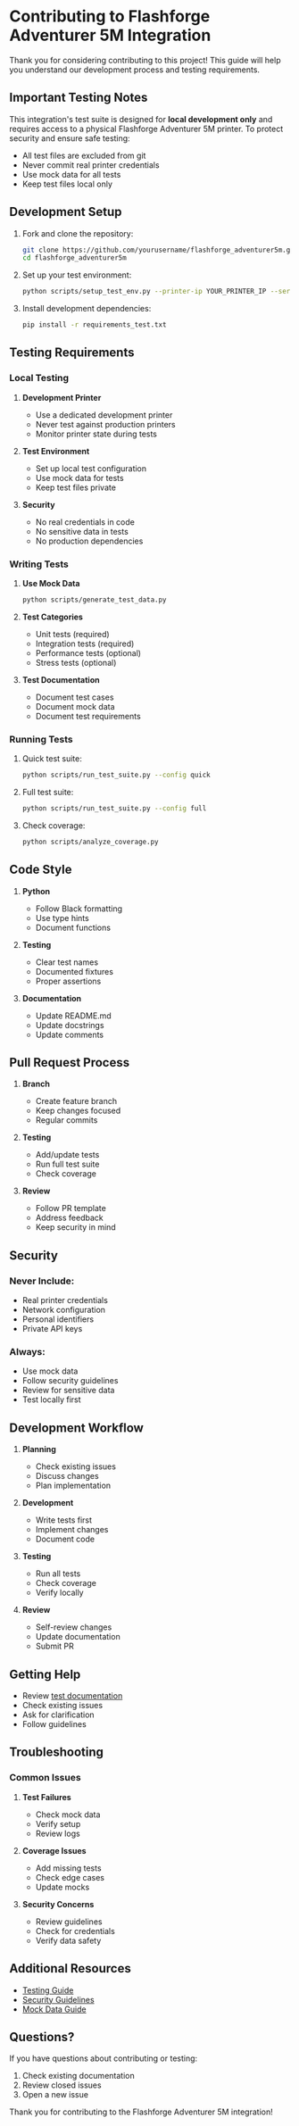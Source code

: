 # Contributing to Flashforge Adventurer 5M Integration

Thank you for considering contributing to this project! This guide will help you understand our development process and testing requirements.

## Important Testing Notes

This integration's test suite is designed for **local development only** and requires access to a physical Flashforge Adventurer 5M printer. To protect security and ensure safe testing:

- All test files are excluded from git
- Never commit real printer credentials
- Use mock data for all tests
- Keep test files local only

## Development Setup

1. Fork and clone the repository:
   ```bash
   git clone https://github.com/yourusername/flashforge_adventurer5m.git
   cd flashforge_adventurer5m
   ```

2. Set up your test environment:
   ```bash
   python scripts/setup_test_env.py --printer-ip YOUR_PRINTER_IP --serial YOUR_SERIAL --code YOUR_CODE
   ```

3. Install development dependencies:
   ```bash
   pip install -r requirements_test.txt
   ```

## Testing Requirements

### Local Testing

1. **Development Printer**
   - Use a dedicated development printer
   - Never test against production printers
   - Monitor printer state during tests

2. **Test Environment**
   - Set up local test configuration
   - Use mock data for tests
   - Keep test files private

3. **Security**
   - No real credentials in code
   - No sensitive data in tests
   - No production dependencies

### Writing Tests

1. **Use Mock Data**
   ```bash
   python scripts/generate_test_data.py
   ```

2. **Test Categories**
   - Unit tests (required)
   - Integration tests (required)
   - Performance tests (optional)
   - Stress tests (optional)

3. **Test Documentation**
   - Document test cases
   - Document mock data
   - Document test requirements

### Running Tests

1. Quick test suite:
   ```bash
   python scripts/run_test_suite.py --config quick
   ```

2. Full test suite:
   ```bash
   python scripts/run_test_suite.py --config full
   ```

3. Check coverage:
   ```bash
   python scripts/analyze_coverage.py
   ```

## Code Style

1. **Python**
   - Follow Black formatting
   - Use type hints
   - Document functions

2. **Testing**
   - Clear test names
   - Documented fixtures
   - Proper assertions

3. **Documentation**
   - Update README.md
   - Update docstrings
   - Update comments

## Pull Request Process

1. **Branch**
   - Create feature branch
   - Keep changes focused
   - Regular commits

2. **Testing**
   - Add/update tests
   - Run full test suite
   - Check coverage

3. **Review**
   - Follow PR template
   - Address feedback
   - Keep security in mind

## Security

### Never Include:
- Real printer credentials
- Network configuration
- Personal identifiers
- Private API keys

### Always:
- Use mock data
- Follow security guidelines
- Review for sensitive data
- Test locally first

## Development Workflow

1. **Planning**
   - Check existing issues
   - Discuss changes
   - Plan implementation

2. **Development**
   - Write tests first
   - Implement changes
   - Document code

3. **Testing**
   - Run all tests
   - Check coverage
   - Verify locally

4. **Review**
   - Self-review changes
   - Update documentation
   - Submit PR

## Getting Help

- Review [test documentation](tests/README.md)
- Check existing issues
- Ask for clarification
- Follow guidelines

## Troubleshooting

### Common Issues

1. **Test Failures**
   - Check mock data
   - Verify setup
   - Review logs

2. **Coverage Issues**
   - Add missing tests
   - Check edge cases
   - Update mocks

3. **Security Concerns**
   - Review guidelines
   - Check for credentials
   - Verify data safety

## Additional Resources

- [Testing Guide](tests/README.md)
- [Security Guidelines](tests/test_data/README.md)
- [Mock Data Guide](scripts/README.md)

## Questions?

If you have questions about contributing or testing:
1. Check existing documentation
2. Review closed issues
3. Open a new issue

Thank you for contributing to the Flashforge Adventurer 5M integration!

